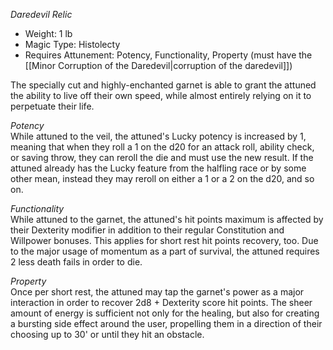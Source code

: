 _Daredevil Relic_
  - Weight: 1 lb
- Magic Type: Histolecty
- Requires Attunement: Potency, Functionality, Property (must have the [[Minor Corruption of the Daredevil|corruption of the daredevil]])
 
The specially cut and highly-enchanted garnet is able to grant the attuned the ability to live off their own speed, while almost entirely relying on it to perpetuate their life.
 
_Potency_  
While attuned to the veil, the attuned's Lucky potency is increased by 1, meaning that when they roll a 1 on the d20 for an attack roll, ability check, or saving throw, they can reroll the die and must use the new result. If the attuned already has the Lucky feature from the halfling race or by some other mean, instead they may reroll on either a 1 or a 2 on the d20, and so on.
 
_Functionality_  
While attuned to the garnet, the attuned's hit points maximum is affected by their Dexterity modifier in addition to their regular Constitution and Willpower bonuses. This applies for short rest hit points recovery, too. Due to the major usage of momentum as a part of survival, the attuned requires 2 less death fails in order to die.
 
_Property_  
Once per short rest, the attuned may tap the garnet's power as a major interaction in order to recover 2d8 + Dexterity score hit points. The sheer amount of energy is sufficient not only for the healing, but also for creating a bursting side effect around the user, propelling them in a direction of their choosing up to 30' or until they hit an obstacle.